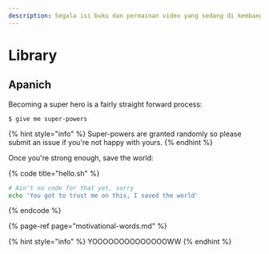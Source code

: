 ```yaml
---
description: Segala isi buku dan permainan video yang sedang di kembangkan
---
```


# Library

## Apanich

Becoming a super hero is a fairly straight forward process:

```
$ give me super-powers
```

{% hint style="info" %}
 Super-powers are granted randomly so please submit an issue if you're not happy with yours.
{% endhint %}

Once you're strong enough, save the world:

{% code title="hello.sh" %}
```bash
# Ain't no code for that yet, sorry
echo 'You got to trust me on this, I saved the world'
```
{% endcode %}

{% page-ref page="motivational-words.md" %}

{% hint style="info" %}
YOOOOOOOOOOOOOOWW
{% endhint %}

